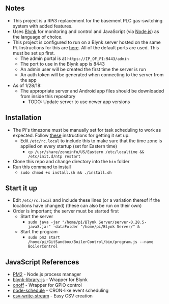 ## Notes
- This project is a RPi3 replacement for the basement PLC gas-switching system with added features. 
- Uses [Blynk](http://www.blynk.cc/) for monitoring and control and JavaScript (via [Node.js](https://nodejs.org/en/)) as the language of choice.
- This project is configured to run on a Blynk server hosted on the same Pi. Instructions for this are [here](https://github.com/blynkkk/blynk-server#blynk-server). All of the default ports are used. This must be set up first.
	- The admin portal is at `https://IP_OF_PI:9443/admin`
	- The port to use in the Blynk app is 8443
	- An admin user will be created the first time the server is run
	- An auth token will be generated when connecting to the server from the app
- As of 1/28/18:
	- The appropriate server and Android app files should be downloaded from inside this repository
		- TODO: Update server to use newer app versions

## Installation
- The Pi's timezone must be manually set for task scheduling to work as expected. Follow [these](https://victorhurdugaci.com/raspberry-pi-sync-date-and-time) instructions for getting it set up.
 	- Edit `/etc/rc.local` to include this to make sure that the time zone is applied on every startup (set for Eastern time)
		- `cp /usr/share/zoneinfo/US/Eastern /etc/localtime && /etc/init.d/ntp restart`
- Clone this repo and change directory into the `bin` folder
- Run this command to install
	- `sudo chmod +x install.sh && ./install.sh`

## Start it up
- Edit `/etc/rc.local` and include these lines (or a variation thereof if the locations have changed) (these can also be run on their own)
- Order is important; the server must be started first
	- Start the server
		- `sudo java -jar "/home/pi/Blynk Server/server-0.28.5-java8.jar" -dataFolder "/home/pi/Blynk Server/" &`
	- Start the program
		- `sudo pm2 start /home/pi/GitSandbox/BoilerControl/bin/program.js --name BoilerControl`

## JavaScript References
- [PM2](https://github.com/Unitech/pm2) - Node.js process manager
- [blynk-library-js](https://github.com/vshymanskyy/blynk-library-js) - Wrapper for Blynk
- [onoff](https://github.com/fivdi/onoff) - Wrapper for GPIO control
- [node-schedule](https://github.com/node-schedule/node-schedule) - CRON-like event scheduling
- [csv-write-stream](https://github.com/maxogden/csv-write-stream) - Easy CSV creation
